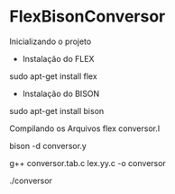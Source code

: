 # FlexBisonConversor


Inicializando o projeto 
- Instalação do FLEX

sudo apt-get install flex

- Instalação do BISON

sudo apt-get install bison

Compilando os Arquivos 
flex conversor.l

bison -d conversor.y

g++ conversor.tab.c lex.yy.c -o conversor

./conversor
